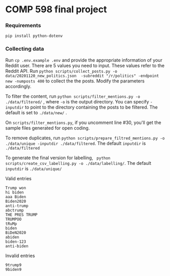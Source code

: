 # COMP 598 final project



### Requirements
`pip install python-dotenv`

### Collecting data

Run `cp .env.example .env` and provide the appropriate information of your Reddit user.
There are 5 values you need to input. These values refer to the Reddit API.
Run `python scripts/collect_posts.py -o data/20201120_new_politics.json  -subreddit "/r/politics" -endpoint new -numposts 400` to collect the the posts. Modify the parameters accordingly.

<!-- python scripts/collect_posts.py -o data/20201104_politics.json "/r/politics" -->

To filter the content, run `python scripts/filter_mentions.py -o ./data/filtered/` , where `-o` is the output directory. You can specify `-inputdir` to point to the directory containing the posts to be filtered. The default is set to `./data/new/` .

On `scripts/filter_mentions.py`, if you uncomment line #30, you'll get the sample files generated for open coding. 


To remove duplicates, run 
`python scripts/prepare_filtred_mentions.py -o ./data/unique -inputdir ./data/filtered`. The default `inputdir` is `./data/filtered`

To generate the final version for labelling, ` python scripts/create_csv_labelling.py -o ./data/labelling/`. The default `inputdir` is `./data/unique/`

Valid entries
```
Trump won
hi biden
aaa Biden
Biden2020
anti-trump
abctrump
THE PRES TRUMP
TRUMPOO
tRuMp
biden
BiDeN2020
abiden
biden-123
anti-biden

```

Invalid entries
```
9trump9
9biden9
```